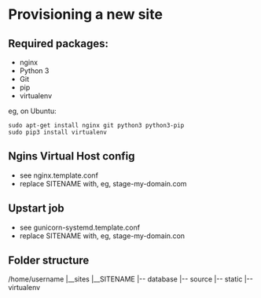 Provisioning a new site
=======================

## Required packages:

* nginx
* Python 3
* Git
* pip
* virtualenv


eg, on Ubuntu:

    sudo apt-get install nginx git python3 python3-pip
    sudo pip3 install virtualenv

## Ngins Virtual Host config

* see nginx.template.conf
* replace SITENAME with, eg, stage-my-domain.com

## Upstart job

* see gunicorn-systemd.template.conf
* replace SITENAME with, eg, stage-my-domain.con

## Folder structure

/home/username
|__sites
    |__SITENAME
        |-- database
        |-- source
        |-- static
        |-- virtualenv